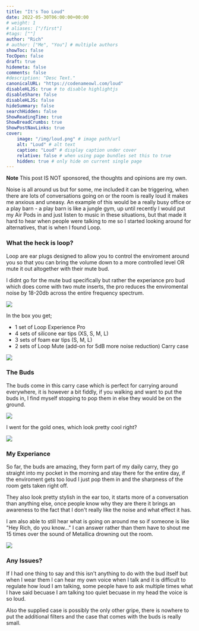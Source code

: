 ```yaml
---
title: "It's Too Loud"
date: 2022-05-30T06:00:00+00:00
# weight: 1
# aliases: ["/first"]
#tags: [""]
author: "Rich"
# author: ["Me", "You"] # multiple authors
showToc: false
TocOpen: false
draft: true
hidemeta: false
comments: false
#description: "Desc Text."
canonicalURL: "https://codenameowl.com/loud"
disableHLJS: true # to disable highlightjs
disableShare: false
disableHLJS: false
hideSummary: false
searchHidden: false
ShowReadingTime: true
ShowBreadCrumbs: true
ShowPostNavLinks: true
cover:
    image: "/img/loud.png" # image path/url
    alt: "Loud" # alt text
    caption: "Loud" # display caption under cover
    relative: false # when using page bundles set this to true
    hidden: true # only hide on current single page
---
```


**Note** This post IS NOT sponsored, the thoughts and opinions are my own. 

Noise is all around us but for some, me included it can be triggering, when there are lots of conversations going on or the room is really loud it makes me anxious and uneasy. An example of this would be a really busy office or a play barn - a play barn is like a jungle gym, up until recently I would put my Air Pods in and just listen to music in these situations, but that made it hard to hear when people were talking to me so I started looking around for alternatives, that is when I found Loop. 

### What the heck is loop?

Loop are ear plugs designed to allow you to control the enviroment around you so that you can bring the volume down to a more controlled level OR mute it out altogether with their mute bud. 

I didnt go for the mute bud specifically but rather the experiance pro bud which does come with two mute inserts, the pro reduces the enviromental noise by 18-20db across the entire frequency spectrum. 

![](/img/loop-ear-buds-1.jpg)

In the box you get;

 - 1 set of Loop Experience Pro
 - 4 sets of silicone ear tips (XS, S, M, L)
 - 3 sets of foam ear tips (S, M, L)
 - 2 sets of Loop Mute (add-on for 5dB more noise reduction)
Carry case

![](/img/loop-ear-buds-2.jpg)

### The Buds

The buds come in this carry case which is perfect for carrying around everywhere, it is however a bit fiddly, if you walking and want to put the buds in, I find myself stopping to pop them in else they would be on the ground. 

![](/img/loop-ear-buds-3.png)

I went for the gold ones, which look pretty cool right?

![](/img/loop-ear-buds-4.png)

### My Experiance

So far, the buds are amazing, they form part of my daily carry, they go straight into my pocket in the morning and stay there for the entire day, if the enviroment gets too loud I just pop them in and the sharpness of the room gets taken right off. 

They also look pretty stylish in the ear too, it starts more of a conversation than anything else, once people know why they are there it brings an awareness to the fact that I don't really like the noise and what effect it has. 

I am also able to still hear what is going on around me so if someone is like "Hey Rich, do you know..." I can answer rather than them have to shout me 15 times over the sound of Metallica drowning out the room. 

![](/img/loop-ear-buds-5.jpg)

### Any Issues?

If I had one thing to say and this isn't anything to do with the bud itself but when I wear them I can hear my own voice when I talk and it is difficult to regulate how loud I am talking, some people have to ask multiple times what I have said becuase I am talking too quiet becuase in my head the voice is so loud. 

Also the supplied case is possibly the only other gripe, there is nowhere to put the additional filters and the case that comes with the buds is really small. 



